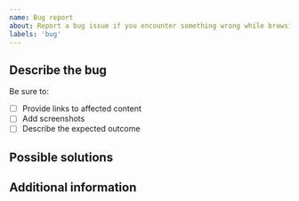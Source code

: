 ```yaml
---
name: Bug report
about: Report a bug issue if you encounter something wrong while browsing our documentation
labels: 'bug'
---
```


## Describe the bug

<!-- (REQUIRED) What is the issue or current behavior? -->

Be sure to:

- [ ] Provide links to affected content
- [ ] Add screenshots
- [ ] Describe the expected outcome

## Possible solutions

<!-- (OPTIONAL) What would a solution for this issue look like? -->

## Additional information

<!-- (OPTIONAL) What other information can you provide about this issue? -->

<!-- Thank you for taking the time to report the issue. -->
